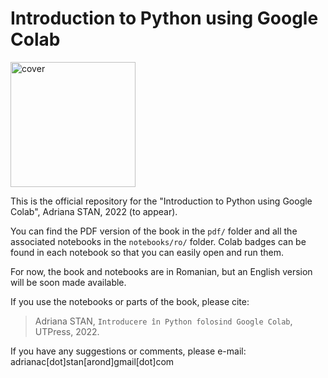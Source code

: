 # Introduction to Python using Google Colab

<img src="https://raw.githubusercontent.com/adrianastan/python-intro/main/notebooks/ro/imgs/cover.png" alt="cover" width="200"/>

This is the official repository for the "Introduction to Python using Google Colab", Adriana STAN, 2022 (to appear).

You can find the PDF version of the book in the `pdf/` folder and all the associated notebooks in the `notebooks/ro/` folder. Colab badges can be found in each notebook so that you can easily open and run them.

For now, the book and notebooks are in Romanian, but an English version will be soon made available.


If you use the notebooks or parts of the book, please cite:
> Adriana STAN, `Introducere în Python folosind Google Colab`, UTPress, 2022.

If you have any suggestions or comments, please e-mail: adrianac[dot]stan[arond]gmail[dot]com

